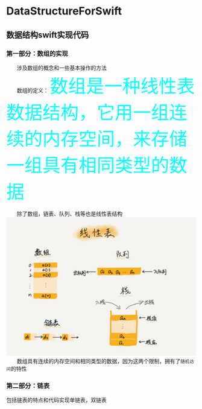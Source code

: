 # DataStructureForSwift

## 数据结构swift实现代码

### 第一部分：数组的实现

&emsp;&emsp;涉及数组的概念和一些基本操作的方法<br/>
&emsp;&emsp;数组的定义：
<font color=#00ffff size=72>数组是一种线性表数据结构，它用一组连续的内存空间，来存储一组具有相同类型的数据</font> <br/>
<br/>&emsp;&emsp;除了数组，链表、队列、栈等也是线性表结构<br/>
![Image text](https://github.com/tongyangsheng/DataStructureForSwift/blob/master/show-img/show1.jpg)<br/>
&emsp;&emsp;数组具有连续的内存空间和相同类型的数据，因为这两个限制，拥有了`随机访问`的特性

### 第二部分：链表

包括链表的特点和代码实现单链表，双链表
